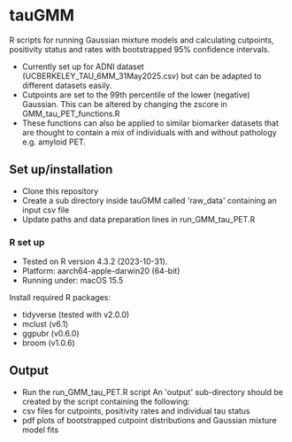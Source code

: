 # tauGMM

R scripts for running Gaussian mixture models and calculating cutpoints, positivity status and rates with bootstrapped 95% confidence intervals.

- Currently set up for ADNI dataset (UCBERKELEY_TAU_6MM_31May2025.csv) but can be adapted to different datasets easily.
- Cutpoints are set to the 99th percentile of the lower (negative) Gaussian. This can be altered by changing the zscore in GMM_tau_PET_functions.R 
- These functions can also be applied to similar biomarker datasets that are thought to contain a mix of individuals with and without pathology e.g. amyloid PET.

## Set up/installation

- Clone this repository
- Create a sub directory inside tauGMM called 'raw_data' containing an input csv file
- Update paths and data preparation lines in run_GMM_tau_PET.R

### R set up
- Tested on R version 4.3.2 (2023-10-31).
- Platform: aarch64-apple-darwin20 (64-bit)
- Running under: macOS 15.5

Install required R packages:
- tidyverse (tested with v2.0.0)
- mclust (v6.1)
- ggpubr (v0.6.0)
- broom (v1.0.6)

## Output
- Run the run_GMM_tau_PET.R script
An 'output' sub-directory should be created by the script containing the following:
 - csv files for cutpoints, positivity rates and individual tau status
 - pdf plots of bootstrapped cutpoint distributions and Gaussian mixture model fits
